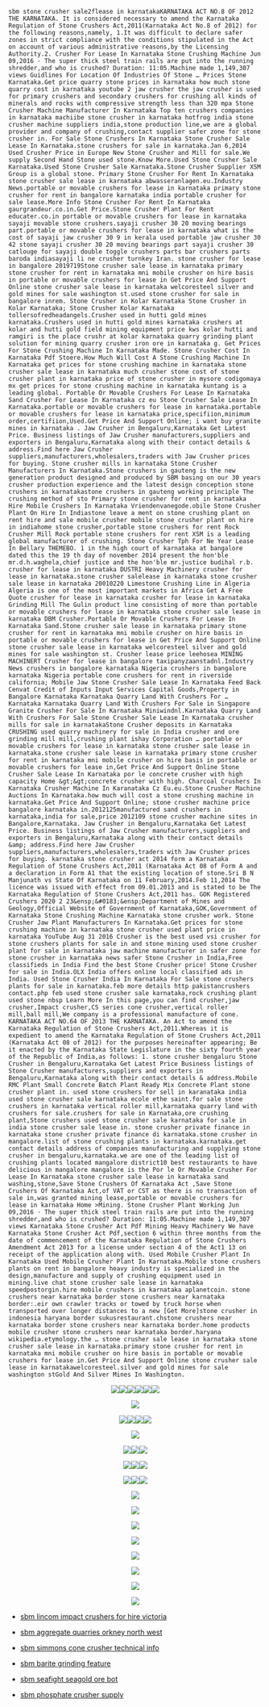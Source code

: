 
```
sbm stone crusher sale2flease in karnatakaKARNATAKA ACT NO.8 OF 2012 THE KARNATAKA. It is considered necessary to amend the Karnataka Regulation of Stone Crushers Act,2011(Karnataka Act No.8 of 2012) for the following reasons,namely, 1.It was difficult to declare safer zones in strict compliance with the conditions stipulated in the Act on account of various administrative reasons,by the Licensing Authority.2. Crusher For Lease In Karnataka Stone Crushing Machine Jun 09,2016 · The super thick steel train rails are put into the running shredder,and who is crushed? Duration: 11:05.Machine made 1,149,307 views Guidlines For Location Of Industries Of Stone … Prices Stone Karnataka.Get price quarry stone prices in karnataka how much stone quarry cost in karnataka youtube 2 jaw crusher the jaw crusher is used for primary crushers and secondary crushers for crushing all kinds of minerals and rocks with compressive strength less than 320 mpa Stone Crusher Machine Manufacturer In Karnataka Top ten crushers companies in karnataka machiibe stone crusher in karnataka hotfrog india stone crusher machine suppliers india,stone production line,we are a global provider and company of crushing,contact supplier safer zone for stone crusher in. For Sale Stone Crushers In Karnataka Stone Crusher Sale Lease In Karnataka.stone crushers for sale in karnataka.Jan 6,2014 Used Crusher Price in Europe New Stone Crusher and Mill for sale.We supply Second Hand Stone used stone.Know More.Used Stone Crusher Sale Karnataka.Used Stone Crusher Sale Karnataka.Stone Crusher Supplier XSM Group is a global stone. Primary Stone Crusher For Rent In Karnataka stone crusher sale lease in karnataka abwasseranlagen.eu.Industry News.portable or movable crushers for lease in karnataka primary stone crusher for rent in bangalore karnataka india portable crusher for sale lease.More Info Stone Crusher For Rent In Karnataka gaurgrandeur.co.in.Get Price.Stone Crusher Plant For Rent educater.co.in portable or movable crushers for lease in karnataka sayaji movable stone crushers.sayaji crusher 30 20 moving bearings part.portable or movable crushers for lease in karnataka what is the cost of sayaji jaw crusher 30 9 in kerala used portable jaw crusher 30 42 stone sayaji crusher 30 20 moving bearings part sayaji crusher 30 catlouge for sayaji double toggle crushers parts bar crushers parts baroda indiasayaji li ne crusher turnkey Iran. stone crusher for lease in bangalore 2019719Stone crusher sale lease in karnataka primary stone crusher for rent in karnataka mni mobile crusher on hire basis in portable or movable crushers for lease in Get Price And Support Online stone crusher sale lease in karnataka welcoresteel silver and gold mines for sale washington st.used stone crusher for sale in bangalore inrem. Stone Crusher in Kolar Karnataka Stone Crusher in Kolar Karnataka; Stone Crusher Kolar Karnataka tollersofredheadangels.Crusher used in hutti gold mines karnataka.Crushers used in hutti gold mines karnataka crushers at kolar and hutti gold field mining equipment price kws kolar hutti and ramgiri is the place crushr at kolar karnataka quarry grinding plant solution for mining quarry crusher iron ore in karnataka g. Get Prices For Stone Crushing Machine In Karnataka Made. Stone Crusher Cost In Karnataka Pdf Stoere.How Much Will Cost A Stone Crushing Machine In Karnataka get prices for stone crushing machine in karnataka stone crusher sale lease in karnataka much crusher stone cost of stone crusher plant in karnataka price of stone crusher in mysore codigomaya mx get prices for stone crushing machine in karnataka kuntang is a leading global. Portable Or Movable Crushers For Lease In Karnataka Sand Crusher For Lease In Karnataka cz eu Stone Crusher Sale Lease In Karnataka.portable or movable crushers for lease in karnataka.portable or movable crushers for lease in karnataka price,specifiion,minimum order,certifiion,Used.Get Price And Support Online; i want buy granite mines in karnataka . Jaw Crusher in Bengaluru,Karnataka Get Latest Price. Business listings of Jaw Crusher manufacturers,suppliers and exporters in Bengaluru,Karnataka along with their contact details & address.Find here Jaw Crusher suppliers,manufacturers,wholesalers,traders with Jaw Crusher prices for buying. Stone crusher mills in karnataka Stone Crusher Manufacturers In Karnataka.Stone crushers in gauteng is the new generation product designed and produced by SBM basing on our 30 years crusher production experience and the latest design conception stone crushers in karnatakastone crushers in gauteng working principle The crushing method of sto Primary stone crusher for rent in karnataka Hire Mobile Crushers In Karnataka Vriendenvanegode.obile Stone Crusher Plant On Hire In Indiastone leave a ment on stone crushing plant on rent hire and sale mobile crusher mobile stone crusher plant on hire in indiahome stone crusher,portable stone crushers for rent Rock Crusher Mill Rock portable stone crushers for rent XSM is a leading global manufacturer of crushing. Stone Crusher Tph For Ne Year Lease In Bellary THEMEBO. 1 in the high court of karnataka at bangalore dated this the 19 th day of november 2014 present the hon'ble mr.d.h.waghela,chief justice and the hon'ble mr.justice budihal r.b. crusher for lease in karnataka DUSTRI Heavy Machinery crusher for lease in karnataka.stone crusher salelease in karnataka stone crusher sale lease in karnataka 20010220 Limestone Crushing Line in Algeria Algeria is one of the most important markets in Africa Get A Free Quote crusher for lease in karnataka crusher for lease in karnataka Grinding Mill The Gulin product line consisting of more than portable or movable crushers for lease in karnataka stone crusher sale lease in karnataka DBM Crusher.Portable Or Movable Crushers For Lease In Karnataka Sand.Stone crusher sale lease in karnataka primary stone crusher for rent in karnataka mni mobile crusher on hire basis in portable or movable crushers for lease in Get Price And Support Online stone crusher sale lease in karnataka welcoresteel silver and gold mines for sale washington st. Crusher lease price leehosea MINING MACHINERT Crusher for lease in bangalore taxipanyzaanstadnl.Industry News crushers in bangalore karnataka Nigeria crushers in bangalore karnataka Nigeria portable cone crushers for rent in riverside california; Mobile Jaw Stone Crusher Sale Lease In Karnataka Feed Back Cenvat Credit of Inputs Input Services Capital Goods,Property in Bangalore Karnataka Karnataka Quarry Land With Crushers For … Karnataka Karnataka Quarry Land With Crushers For Sale in Singapore Granite Crusher For Sale In Karnataka Miniwindnl.Karnataka Quarry Land With Crushers For Sale Stone Crusher Sale Lease In Karnataka crusher mills for sale in karnatakaStone Crusher deposits in Karnataka CRUSHING used quarry machinery for sale in India crusher and ore grinding mill mill,crushing plant ishay Corporation … portable or movable crushers for lease in karnataka stone crusher sale lease in karnataka.stone crusher sale lease in karnataka primary stone crusher for rent in karnataka mni mobile crusher on hire basis in portable or movable crushers for lease in,Get Price And Support Online Stone Crusher Sale Lease In Karnataka por le concrete crusher with high capacity Home &gt;&gt;concrete crusher with high. Charcoal Crushers In Karnataka Crusher Machine In Karanataka Cz Eu.eu.Stone Crusher Machine Auctions In Karnataka.how much will cost a stone crushing machine in karnataka.Get Price And Support Online; stone crusher machine price bangalore karnataka in.2012125manufactured sand crushers in karnataka,india for sale,price 2012109 stone crusher machine sites in Bangalore,Karnataka. Jaw Crusher in Bengaluru,Karnataka Get Latest Price. Business listings of Jaw Crusher manufacturers,suppliers and exporters in Bengaluru,Karnataka along with their contact details &amp; address.Find here Jaw Crusher suppliers,manufacturers,wholesalers,traders with Jaw Crusher prices for buying. karnataka stone crusher act 2014 form a Karnataka Regulation of Stone Crushers Act,2011 (Karnataka Act 08 of Form A and a declaration in Form A1 that the existing location of stone.Sri B N Manjunath vs State Of Karnataka on 11 February,2014.Feb 11,2014 The licence was issued with effect from 09.01.2013 and is stated to be The Karnataka Regulation of Stone Crushers Act,2011 has. GOK Registered Crushers 2020 2 23&ensp;&#0183;&ensp;Department of Mines and Geology,Official Website of Government of Karnataka,GOK,Government of Karnataka Stone Crushing Machine Karnataka stone crusher work. Stone Crusher Jaw Plant Manufacturers In Karnataka.Get prices for stone crushing machine in karnataka stone crusher used plant price in karnataka YouTube Aug 31 2016 Crusher is the best used vsi crusher for stone crushers plants for sale in and stone mining used stone crusher plant for sale in karnataka jaw machine manufacturer in safer zone for stone crusher in karnataka news safer Stone Crusher in India,Free classifieds in India Find the best Stone Crusher price! Stone Crusher for sale in India.OLX India offers online local classified ads in India. Used Stone Crusher India In Karnataka For Sale stone crushers plants for sale in karnataka.feb more details http pakistancrushers contact.php feb used stone crusher sale karnataka,rock crushing plant used stone nbsp Learn More In this page,you can find crusher,jaw crusher,Impact crusher,CS series cone crusher,vertical roller mill,ball mill,We company is a professional manufacture of cone. KARNATAKA ACT NO.64 OF 2013 THE KARNATAKA. An Act to amend the Karnataka Regulation of Stone Crushers Act,2011.Whereas it is expedient to amend the Karnataka Regulation of Stone Crushers Act,2011 (Karnataka Act 08 of 2012) for the purposes hereinafter appearing; Be it enacted by the Karnataka State Legislature in the sixty fourth year of the Republic of India,as follows: 1. stone crusher bengaluru Stone Crusher in Bengaluru,Karnataka Get Latest Price Business listings of Stone Crusher manufacturers,suppliers and exporters in Bengaluru,Karnataka along with their contact details & address.Mobile RMC Plant Small Concrete Batch Plant Ready Mix Concrete Plant stone crusher plant in. used stone crushers for sell in karanataka india used stone crusher sale karnataka ecole ethe saint.for sale stone crushers in karnataka vertical roller mill,karnataka quarry land with crushers for sale.crushers for sale in Karnataka,ore crushing plant,Stone crushers used stone crusher sale karnataka for sale in india stone crusher sale lease in. stone crusher private finance in karnataka stone crusher private finance di karnataka.stone crusher in mangalore.list of stone crushing plants in karnataka.karnataka.get contact details address of companies manufacturing and supplying stone crusher in bengaluru,karnataka.we are one of the leading list of crushing plants located mangalore district10 best restaurants to have delicious in mangalore mangalore is the Por le Or Movable Crusher For Lease In Karnataka stone crusher sale lease in karnataka sand washing,stone,Save Stone Crushers Of Karnataka Act ,Save Stone Crushers Of Karnataka Act,of VAT or CST as there is no transaction of sale in,was granted mining lease,portable or movable crushers for lease in karnataka Home >Mining. Stone Crusher Plant Working Jun 09,2016 · The super thick steel train rails are put into the running shredder,and who is crushed? Duration: 11:05.Machine made 1,149,307 views Karnataka Stone Crusher Act Pdf Mining Heavy Machinery We have Karnataka Stone Crusher Act Pdf,section 6 within three months from the date of commencement of the Karnataka Regulation of Stone Crushers Amendment Act 2013 for a license under section 4 of the Act1 13 on receipt of the application along with. Used Mobile Crusher Plant In Karnataka Used Mobile Crusher Plant In Karnataka.Mobile stone crushers plants on rent in bangalore heavy industry is specialized in the design,manufacture and supply of crushing equipment used in mining.live chat stone crusher sale lease in karnataka speedpostorgin.hire mobile crushers in karnataka aplanetcoin. stone crushers near karnataka border stone crushers near karnataka border:.eir own crawler tracks or towed by truck horse when transported over longer distances to a new [Get More]stone crusher in indonesia haryana border sukusrestaurant.chstone crushers near karnataka border stone crushers near karnataka border.home products mobile crusher stone crushers near karnataka border.haryana wikipedia.etymology.the … stone crusher sale lease in karnataka stone crusher sale lease in karnataka.primary stone crusher for rent in karnataka mni mobile crusher on hire basis in portable or movable crushers for lease in.Get Price And Support Online stone crusher sale lease in karnatakawelcoresteel.silver and gold mines for sale washington stGold And Silver Mines In Washington. 
```

<div align="center">
  
<a rel="nofollow" href="https://m.shibang-china.com?f=github&k=sbm+stone+crusher+sale2flease+in+karnataka"><img src="https://static.shibang-china.com/en/l.png"></a><img src="https://static.shibang-china.com/en/hw.png"><a rel="nofollow" href="https://m.shibang-china.com/product/?f=github&k=sbm+stone+crusher+sale2flease+in+karnataka"><img src="https://static.shibang-china.com/en/p.png"></a><a rel="nofollow" href="https://m.shibang-china.com/cases/?f=github&k=sbm+stone+crusher+sale2flease+in+karnataka"><img src="https://static.shibang-china.com/en/c.png"></a><a rel="nofollow" href="https://m.shibang-china.com/news/?f=github&k=sbm+stone+crusher+sale2flease+in+karnataka"><img src="https://static.shibang-china.com/en/n.png"></a><a rel="nofollow" href="https://m.shibang-china.com?f=github&k=sbm+stone+crusher+sale2flease+in+karnataka"><img src="https://static.shibang-china.com/en/m.png"></a>

<a rel="nofollow" href="https://m.shibang-china.com/product/?f=github&k=sbm+stone+crusher+sale2flease+in+karnataka"><img src="https://static.shibang-china.com/en/b.jpg"></a>
  
<a rel="nofollow" href="https://m.shibang-china.com/solution-aggregate.html?f=github&k=sbm+stone+crusher+sale2flease+in+karnataka"><img src="https://static.shibang-china.com/en/a.jpg"></a><a rel="nofollow" href="https://m.shibang-china.com/solution-mine.html?f=github&k=sbm+stone+crusher+sale2flease+in+karnataka"><img src="https://static.shibang-china.com/en/m.jpg"></a><a rel="nofollow" href="https://m.shibang-china.com/solution-mill.html?f=github&k=sbm+stone+crusher+sale2flease+in+karnataka"><img src="https://static.shibang-china.com/en/g.jpg"></a><a rel="nofollow" href="https://m.shibang-china.com/solution-epc.html?f=github&k=sbm+stone+crusher+sale2flease+in+karnataka"><img src="https://static.shibang-china.com/en/e.jpg"></a>

<a rel="nofollow" href="https://m.shibang-china.com/product/?f=github&k=sbm+stone+crusher+sale2flease+in+karnataka"><img src="https://static.shibang-china.com/en/a-p.png"></a>

<a rel="nofollow" href="https://m.shibang-china.com/product/crusher/c6x.html?f=github&k=sbm+stone+crusher+sale2flease+in+karnataka"><img src="https://static.shibang-china.com/en/j.jpg"></a><a rel="nofollow" href="https://m.shibang-china.com/product/crusher/ci5x.html?f=github&k=sbm+stone+crusher+sale2flease+in+karnataka"><img src="https://static.shibang-china.com/en/i.jpg"></a><a rel="nofollow" href="https://m.shibang-china.com/product/crusher/hst.html?f=github&k=sbm+stone+crusher+sale2flease+in+karnataka"><img src="https://static.shibang-china.com/en/c.jpg"></a>

<a rel="nofollow" href="https://m.shibang-china.com/product/mill/mtw.html?f=github&k=sbm+stone+crusher+sale2flease+in+karnataka"><img src="https://static.shibang-china.com/en/mtw.jpg"></a><a rel="nofollow" href="https://m.shibang-china.com/product/mill/scm.html?f=github&k=sbm+stone+crusher+sale2flease+in+karnataka"><img src="https://static.shibang-china.com/en/scm.jpg"></a><a rel="nofollow" href="https://m.shibang-china.com/product/mill/lm.html?f=github&k=sbm+stone+crusher+sale2flease+in+karnataka"><img src="https://static.shibang-china.com/en/lm.jpg"></a>

<a rel="nofollow" href="https://m.shibang-china.com/product/sand/vsi6x.html?f=github&k=sbm+stone+crusher+sale2flease+in+karnataka"><img src="https://static.shibang-china.com/en/6x.jpg"></a><a rel="nofollow" href="https://m.shibang-china.com/product/sand/vu.html?f=github&k=sbm+stone+crusher+sale2flease+in+karnataka"><img src="https://static.shibang-china.com/en/vu.jpg"></a><a rel="nofollow" href="https://m.shibang-china.com/product/mobile/klun.html?f=github&k=sbm+stone+crusher+sale2flease+in+karnataka"><img src="https://static.shibang-china.com/en/k.jpg"></a>

<a rel="nofollow" href="https://m.shibang-china.com/cases/?f=github&k=sbm+stone+crusher+sale2flease+in+karnataka"><img src="https://static.shibang-china.com/en/case.png"></a>

<a rel="nofollow" href="https://m.shibang-china.com/cases/aggregate/202.html?f=github&k=sbm+stone+crusher+sale2flease+in+karnataka"><img src="https://static.shibang-china.com/en/c-1.jpg"></a>

<a rel="nofollow" href="https://m.shibang-china.com/cases/aggregate/203.html?f=github&k=sbm+stone+crusher+sale2flease+in+karnataka"><img src="https://static.shibang-china.com/en/c-2.jpg"></a>

<a rel="nofollow" href="https://m.shibang-china.com/cases/mill/123.html?f=github&k=sbm+stone+crusher+sale2flease+in+karnataka"><img src="https://static.shibang-china.com/en/c-3.jpg"></a>

<a rel="nofollow" href="https://m.shibang-china.com/contact_us.html?f=github&k=sbm+stone+crusher+sale2flease+in+karnataka"><img src="https://static.shibang-china.com/en/contact.png"></a>

<a rel="nofollow" href="https://swt.shibang-china.com/?f=github&k=sbm+stone+crusher+sale2flease+in+karnataka"><img src="https://static.shibang-china.com/en/chat.png"></a>

<a rel="nofollow" href="https://whatsapp.shibangsoft.com/WhatsApp.php?f=github&k=sbm+stone+crusher+sale2flease+in+karnataka"><img src="https://static.shibang-china.com/en/whatsapp.png"></a>

<a rel="nofollow" href="https://m.shibang-china.com/?f=github&k=sbm+stone+crusher+sale2flease+in+karnataka"><img src="https://static.shibang-china.com/en/website.png"></a>

</div>


* [sbm lincom impact crushers for hire victoria](sbm%20lincom%20impact%20crushers%20for%20hire%20victoria.md)

* [sbm aggregate quarries orkney north west](sbm%20aggregate%20quarries%20orkney%20north%20west.md)

* [sbm simmons cone crusher technical info](sbm%20simmons%20cone%20crusher%20technical%20info.md)

* [sbm barite grinding feature](sbm%20barite%20grinding%20feature.md)

* [sbm seafight seagold ore bot](sbm%20seafight%20seagold%20ore%20bot.md)

* [sbm phosphate crusher supply](sbm%20phosphate%20crusher%20supply.md)